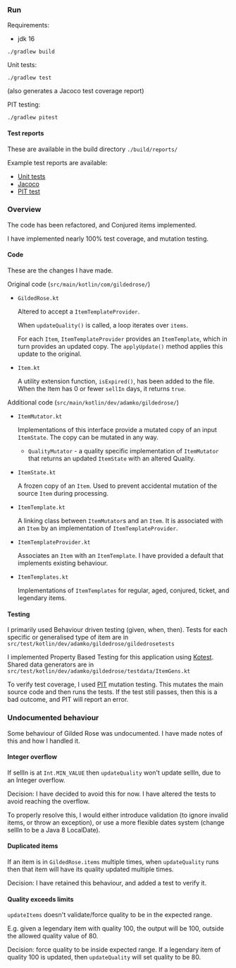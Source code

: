 ### Run

Requirements:

* jdk 16

```shell
./gradlew build
```

Unit tests:

```shell
./gradlew test
```

(also generates a Jacoco test coverage report)

PIT testing:

```shell
./gradlew pitest
```

#### Test reports

These are available in the build directory `./build/reports/`

Example test reports are available:

* [Unit tests](./examplereports/kotest/index.html)
* [Jacoco](./examplereports/jacoco/test/html/index.html)
* [PIT test](./examplereports/pitest/index.html)

### Overview

The code has been refactored, and Conjured items implemented.

I have implemented nearly 100% test coverage, and mutation testing.

#### Code

These are the changes I have made.

Original code (`src/main/kotlin/com/gildedrose/`)

* `GildedRose.kt`

  Altered to accept a `ItemTemplateProvider`.

  When `updateQuality()` is called, a loop iterates over `items`.

  For each `Item`, `ItemTemplateProvider` provides an `ItemTemplate`, which in turn provides an
  updated copy. The `applyUpdate()` method applies this update to the original.

* `Item.kt`

  A utility extension function, `isExpired()`, has been added to the file. When the Item has 0 or
  fewer `sellIn` days, it returns `true`.

Additional code (`src/main/kotlin/dev/adamko/gildedrose/`)

* `ItemMutator.kt`

  Implementations of this interface provide a mutated copy of an input `ItemState`. The copy can be
  mutated in any way.

    * `QualityMutator` - a quality specific implementation of `ItemMutator` that returns an
      updated `ItemState` with an altered Quality.

* `ItemState.kt`

  A frozen copy of an `Item`. Used to prevent accidental mutation of the source `Item` during
  processing.

* `ItemTemplate.kt`

  A linking class between `ItemMutator`s and an `Item`. It is associated with an `Item` by an
  implementation of `ItemTemplateProvider`.

* `ItemTemplateProvider.kt`

  Associates an `Item` with an `ItemTemplate`. I have provided a default that implements existing
  behaviour.

* `ItemTemplates.kt`

  Implementations of `ItemTemplates` for regular, aged, conjured, ticket, and legendary items.

#### Testing

I primarily used Behaviour driven testing (given, when, then). Tests for each specific or
generalised type of item are in `src/test/kotlin/dev/adamko/gildedrose/gildedrosetests`

I implemented Property Based Testing for this application using [Kotest](https://kotest.io/). Shared
data generators are in `src/test/kotlin/dev/adamko/gildedrose/testdata/ItemGens.kt`

To verify test coverage, I used [PIT](https://pitest.org/) mutation testing. This mutates the main
source code and then runs the tests. If the test still passes, then this is a bad outcome, and PIT
will report an error.

### Undocumented behaviour

Some behaviour of Gilded Rose was undocumented. I have made notes of this and how I handled it.

#### Integer overflow

If sellIn is at `Int.MIN_VALUE` then `updateQuality` won't update sellIn, due to an Integer
overflow.

Decision: I have decided to avoid this for now. I have altered the tests to avoid reaching the
overflow.

To properly resolve this, I would either introduce validation (to ignore invalid items, or throw an
exception), or use a more flexible dates system (change sellIn to be a Java 8 LocalDate).

#### Duplicated items

If an item is in `GildedRose.items` multiple times, when `updateQuality` runs then that item will
have its quality updated multiple times.

Decision: I have retained this behaviour, and added a test to verify it.

#### Quality exceeds limits

`updateItems` doesn't validate/force quality to be in the expected range.

E.g. given a legendary item with quality 100, the output will be 100, outside the allowed quality value of 80.

Decision: force quality to be inside expected range. If a legendary item of quality 100 is updated,
then `updateQuality` will set quality to be 80.
